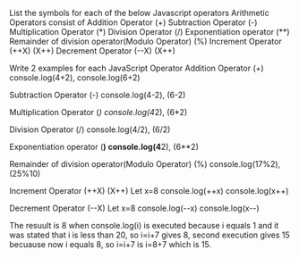 List the symbols for each of the below Javascript operators
Arithmetic Operators consist of 
Addition Operator (+)
Subtraction Operator (-)
Multiplication Operator (*)
Division Operator (/)
Exponentiation operator (**)
Remainder of division operator(Modulo Operator) (%)
Increment Operator (++X) (X++)
Decrement Operator (--X) (X++)

Write 2 examples for each JavaScript Operator
Addition Operator (+)
console.log(4+2), console.log(6+2)

Subtraction Operator (-)
console.log(4-2), (6-2)

Multiplication Operator (*)
console.log(4*2), (6*2)

Division Operator (/)
console.log(4/2), (6/2)

Exponentiation operator (**)
console.log(4**2), (6**2)

Remainder of division operator(Modulo Operator) (%)
console.log(17%2), (25%10)

Increment Operator (++X) (X++)
Let x=8
console.log(++x)
console.log(x++)

Decrement Operator (--X)
Let x=8
console.log(--x)
console.log(x--)

The resuult is 8 when console.log(i) is executed because i equals 1 and it was stated that i is less than 20, so i=i+7 gives 8, second execution gives 15 becuause now i equals 8, so i=i+7 is i=8+7 which is 15.